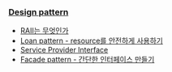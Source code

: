 ### [Design pattern](http://blog.seulgi.kim/search/label/Design%20pattern)
* [RAII는 무엇인가](http://blog.seulgi.kim/2014/01/raii.html)
* [Loan pattern - resource를 안전하게 사용하기](http://blog.seulgi.kim/2014/06/design-pattern-loan-pattern-resource.html)
* [Service Provider Interface](http://blog.seulgi.kim/2014/08/service-provider-interface.html)
* [Facade pattern - 간단한 인터페이스 만들기](http://blog.seulgi.kim/2014/12/facade-pattern.html)
